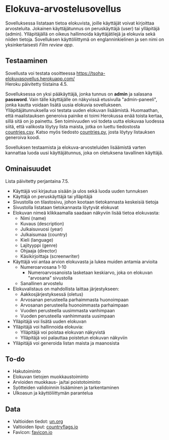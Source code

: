 # Elokuva-arvostelusovellus

Sovelluksessa listataan tietoa elokuvista, joille käyttäjät voivat kirjoittaa arvosteluita. Jokainen käyttäjätunnus on peruskäyttäjä (user) tai ylläpitäjä (admin). Ylläpitäjällä on oikeus hallinnoida käyttäjätilejä ja elokuvia sekä niiden tietoja. Sovelluksen käyttöliittymä on englanninkielinen ja sen nimi on yksinkertaisesti *Film review app*.

## Testaaminen

Sovellusta voi testata osoitteessa https://tsoha-elokuvasovellus.herokuapp.com/  
Heroku päivitetty tiistaina 4.5.

Sovelluksessa on yksi pääkäyttäjä, jonka tunnus on **admin** ja salasana **password**. Vain tälle käyttäjälle on näkyvissä etusivulla "admin-paneeli", jonka kautta voidaan lisätä uusia elokuvia sovellukseen. Ylläpitäjätunnuksella voi testata uuden elokuvan lisäämistä. Huomaathan, että maalistauksen generoiva painike ei toimi Herokussa enää toista kertaa, sillä sitä on jo painettu. Sen toimivuuden voi todeta uutta elokuvaa luodessa siitä, että valikosta löytyy lista maista, jotka on luettu tiedostosta [countries.csv](https://github.com/rvrauhala/tsoha-elokuvasovellus/blob/main/data/countries.csv). Katso myös tiedosto [countries.py](https://github.com/rvrauhala/tsoha-elokuvasovellus/blob/main/countries.py), josta löytyy listauksen generoiva koodi.

Sovelluksen testaamista ja elokuva-arvosteluiden lisäämistä varten kannattaa luoda uusi käyttäjätunnus, joka on oletuksena tavallinen käyttäjä.

## Ominaisuudet

Lista päivitetty perjantaina 7.5.

- Käyttäjä voi kirjautua sisään ja ulos sekä luoda uuden tunnuksen
- Käyttäjä on peruskäyttäjä tai ylläpitäjä
- Sivustolla on tilastosivu, johon kootaan tietokannasta keskeisiä tietoja
- Sivustolla listataan tietokannasta löytyvät elokuvat
- Elokuvan nimeä klikkaamalla saadaan näkyviin lisää tietoa elokuvasta:
  - Nimi (name)
  - Kuvaus (description)
  - Julkaisuvuosi (year)
  - Julkaisumaa (country)
  - Kieli (language)
  - Lajityyppi (genre)
  - Ohjaaja (director)
  - Käsikirjoittaja (screenwriter)
- Käyttäjä voi antaa arvion elokuvasta ja lukea muiden antamia arvioita
  - Numeroarvosana 1-10
    - Numeroarvosanoista lasketaan keskiarvo, joka on elokuvan "arvosana" sivustolla
  - Sanallinen arvostelu
- Elokuvalistaus on mahdollista laittaa järjestykseen:
  - Aakkosjärjestyksessä (oletus)
  - Arvosanan perusteella parhaimmasta huonoimpaan
  - Arvosanan perusteella huonoimmasta parhaimpaan
  - Vuoden perusteella uusimmasta vanhimpaan
  - Vuoden perusteella vanhimmasta uusimpaan
- Ylläpitäjä voi lisätä uuden elokuvan
- Ylläpitäjä voi hallinnoida elokuvia:
  - Ylläpitäjä voi poistaa elokuvan näkyvistä
  - Ylläpitäjä voi palauttaa poistetun elokuvan näkyviin
- Ylläpitäjä voi generoida listan maista ja maanosista

## To-do

- Hakutoiminto
- Elokuvan tietojen muokkaustoiminto
- Arvioiden muokkaus- ja/tai poistotoiminto
- Syötteiden validoinnin lisääminen ja tarkentaminen
- Ulkoasun ja käyttöliittymän parantelua

## Data
- Valtioiden tiedot: [un.org](https://www.un.org/en/about-us/member-states)
- Valtioiden liput: [countryflags.io](https://www.countryflags.io/)
- Favicon: [favicon.io](https://favicon.io/)